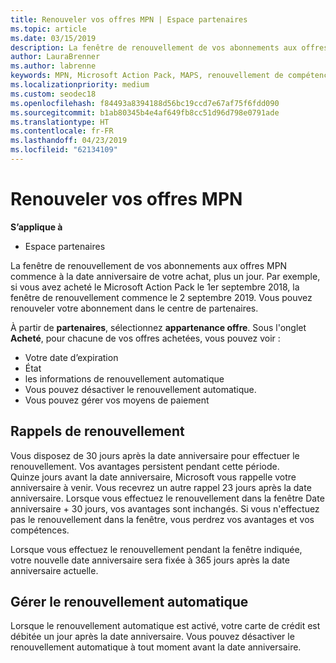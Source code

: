```yaml
---
title: Renouveler vos offres MPN | Espace partenaires
ms.topic: article
ms.date: 03/15/2019
description: La fenêtre de renouvellement de vos abonnements aux offres MPN commence à la date anniversaire de votre achat, plus un jour.
author: LauraBrenner
ms.author: labrenne
keywords: MPN, Microsoft Action Pack, MAPS, renouvellement de compétence, date de renouvellement
ms.localizationpriority: medium
ms.custom: seodec18
ms.openlocfilehash: f84493a8394188d56bc19ccd7e67af75f6fdd090
ms.sourcegitcommit: b1ab80345b4e4af649fb8cc51d96d798e0791ade
ms.translationtype: HT
ms.contentlocale: fr-FR
ms.lasthandoff: 04/23/2019
ms.locfileid: "62134109"
---
```

# <a name="renew-your-mpn-offers"></a>Renouveler vos offres MPN

**S’applique à**

- Espace partenaires

La fenêtre de renouvellement de vos abonnements aux offres MPN commence à la date anniversaire de votre achat, plus un jour. Par exemple, si vous avez acheté le Microsoft Action Pack le 1er septembre 2018, la fenêtre de renouvellement commence le 2 septembre 2019. Vous pouvez renouveler votre abonnement dans le centre de partenaires.

À partir de **partenaires**, sélectionnez **appartenance offre**.
Sous l'onglet **Acheté**, pour chacune de vos offres achetées, vous pouvez voir :

- Votre date d’expiration
- État
- les informations de renouvellement automatique
- Vous pouvez désactiver le renouvellement automatique.
- Vous pouvez gérer vos moyens de paiement

## <a name="renewal-reminders"></a>Rappels de renouvellement

Vous disposez de 30 jours après la date anniversaire pour effectuer le renouvellement. Vos avantages persistent pendant cette période. Quinze jours avant la date anniversaire, Microsoft vous rappelle votre anniversaire à venir. Vous recevrez un autre rappel 23 jours après la date anniversaire. Lorsque vous effectuez le renouvellement dans la fenêtre Date anniversaire + 30 jours, vos avantages sont inchangés. Si vous n'effectuez pas le renouvellement dans la fenêtre, vous perdrez vos avantages et vos compétences.

Lorsque vous effectuez le renouvellement pendant la fenêtre indiquée, votre nouvelle date anniversaire sera fixée à 365 jours après la date anniversaire actuelle.

## <a name="manage-auto-renewal"></a>Gérer le renouvellement automatique

Lorsque le renouvellement automatique est activé, votre carte de crédit est débitée un jour après la date anniversaire. Vous pouvez désactiver le renouvellement automatique à tout moment avant la date anniversaire.